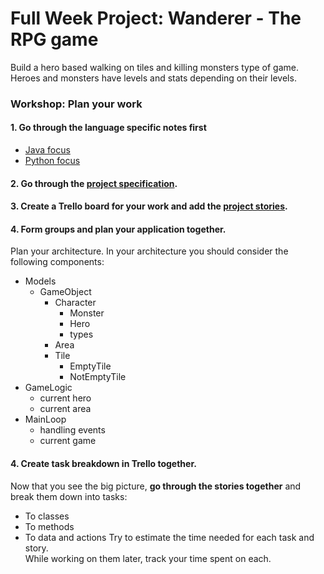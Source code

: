 # Full Week Project: Wanderer - The RPG game

Build a hero based walking on tiles and killing monsters type of game. Heroes and monsters have levels and stats depending on their levels.

### Workshop: Plan your work
#### 1. Go through the language specific notes first
- [Java focus](java.md)
- [Python focus](python.md)
#### 2. Go through the [project specification](specification.md).
#### 3. Create a Trello board for your work and add the [project stories](stories.md).
#### 4. Form groups and plan your application together.
Plan your architecture. In your architecture you should consider the following components:
- Models
    - GameObject
        - Character
            - Monster
            - Hero
            - types
        - Area
        - Tile
            - EmptyTile
            - NotEmptyTile
- GameLogic
    - current hero
    - current area
- MainLoop
    - handling events
    - current game

#### 4. Create task breakdown in Trello together.
Now that you see the big picture, **go through the stories together** and break them down into tasks:
  - To classes
  - To methods
  - To data and actions
Try to estimate the time needed for each task and story.   
While working on them later, track your time spent on each.
